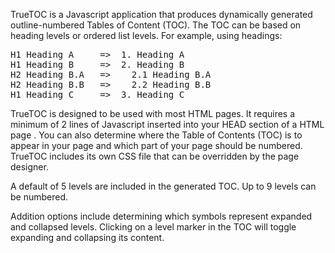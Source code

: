 TrueTOC is a Javascript application that produces dynamically generated outline-numbered Tables of Content (TOC). The TOC can be based on heading levels or ordered list levels. For example, using headings:

<pre>
H1 Heading A     =>  1. Heading A
H1 Heading B     =>  2. Heading B
H2 Heading B.A   =>    2.1 Heading B.A
H2 Heading B.B   =>    2.2 Heading B.B
H1 Heading C     =>  3. Heading C
</pre>

TrueTOC is designed to be used with most HTML pages. It requires a minimum of 2 lines of Javascript inserted into your HEAD section of a HTML page . You can also determine where the Table of Contents (TOC) is to appear in your page and which part of your page should be numbered. TrueTOC includes its own CSS file that can be overridden by the page designer.

A default of 5 levels are included in the generated TOC. Up to 9 levels can be numbered.

Addition options include determining which symbols represent expanded and collapsed levels. Clicking on a level marker in the TOC will toggle expanding and collapsing its content.
